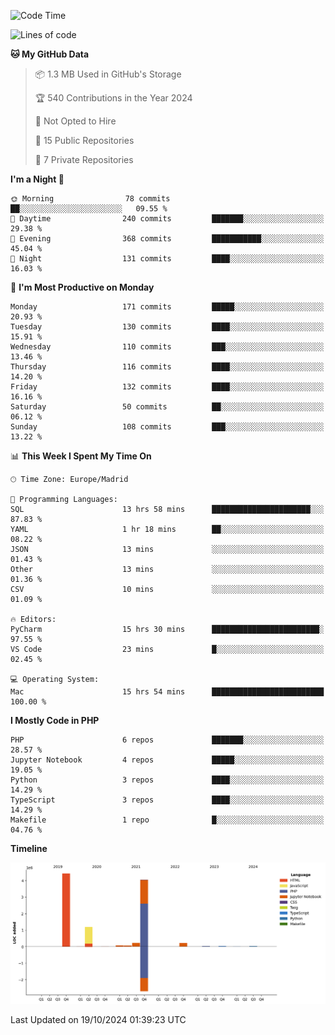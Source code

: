 <!--START_SECTION:waka-->
![Code Time](http://img.shields.io/badge/Code%20Time-419%20hrs%2050%20mins-blue)

![Lines of code](https://img.shields.io/badge/From%20Hello%20World%20I%27ve%20Written-10.4%20million%20lines%20of%20code-blue)

**🐱 My GitHub Data** 

> 📦 1.3 MB Used in GitHub's Storage 
 > 
> 🏆 540 Contributions in the Year 2024
 > 
> 🚫 Not Opted to Hire
 > 
> 📜 15 Public Repositories 
 > 
> 🔑 7 Private Repositories 
 > 
**I'm a Night 🦉** 

```text
🌞 Morning                78 commits          ██░░░░░░░░░░░░░░░░░░░░░░░   09.55 % 
🌆 Daytime                240 commits         ███████░░░░░░░░░░░░░░░░░░   29.38 % 
🌃 Evening                368 commits         ███████████░░░░░░░░░░░░░░   45.04 % 
🌙 Night                  131 commits         ████░░░░░░░░░░░░░░░░░░░░░   16.03 % 
```
📅 **I'm Most Productive on Monday** 

```text
Monday                   171 commits         █████░░░░░░░░░░░░░░░░░░░░   20.93 % 
Tuesday                  130 commits         ████░░░░░░░░░░░░░░░░░░░░░   15.91 % 
Wednesday                110 commits         ███░░░░░░░░░░░░░░░░░░░░░░   13.46 % 
Thursday                 116 commits         ████░░░░░░░░░░░░░░░░░░░░░   14.20 % 
Friday                   132 commits         ████░░░░░░░░░░░░░░░░░░░░░   16.16 % 
Saturday                 50 commits          ██░░░░░░░░░░░░░░░░░░░░░░░   06.12 % 
Sunday                   108 commits         ███░░░░░░░░░░░░░░░░░░░░░░   13.22 % 
```


📊 **This Week I Spent My Time On** 

```text
🕑︎ Time Zone: Europe/Madrid

💬 Programming Languages: 
SQL                      13 hrs 58 mins      ██████████████████████░░░   87.83 % 
YAML                     1 hr 18 mins        ██░░░░░░░░░░░░░░░░░░░░░░░   08.22 % 
JSON                     13 mins             ░░░░░░░░░░░░░░░░░░░░░░░░░   01.43 % 
Other                    13 mins             ░░░░░░░░░░░░░░░░░░░░░░░░░   01.36 % 
CSV                      10 mins             ░░░░░░░░░░░░░░░░░░░░░░░░░   01.09 % 

🔥 Editors: 
PyCharm                  15 hrs 30 mins      ████████████████████████░   97.55 % 
VS Code                  23 mins             █░░░░░░░░░░░░░░░░░░░░░░░░   02.45 % 

💻 Operating System: 
Mac                      15 hrs 54 mins      █████████████████████████   100.00 % 
```

**I Mostly Code in PHP** 

```text
PHP                      6 repos             ███████░░░░░░░░░░░░░░░░░░   28.57 % 
Jupyter Notebook         4 repos             █████░░░░░░░░░░░░░░░░░░░░   19.05 % 
Python                   3 repos             ████░░░░░░░░░░░░░░░░░░░░░   14.29 % 
TypeScript               3 repos             ████░░░░░░░░░░░░░░░░░░░░░   14.29 % 
Makefile                 1 repo              █░░░░░░░░░░░░░░░░░░░░░░░░   04.76 % 
```



**Timeline**

![Lines of Code chart](https://raw.githubusercontent.com/danisoronellas/danisoronellas/main/assets/bar_graph.png)


 Last Updated on 19/10/2024 01:39:23 UTC
<!--END_SECTION:waka-->
